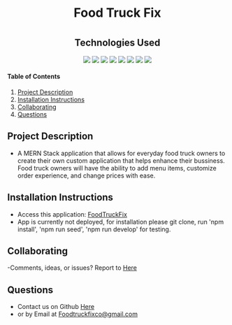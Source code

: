 <h1 align="center">Food Truck Fix</h1>
<h1 align="center"></h1>
<h2 align="center">Technologies Used</h1>
<p align="center">
    <img src="https://img.shields.io/badge/MongoDB-ogreen" />
    <img src="https://img.shields.io/badge/Express.js-orange" />
    <img src="https://img.shields.io/badge/React.js-blue"  />
    <img src="https://img.shields.io/badge/Node.js-lightgreen" />
    <img src="https://img.shields.io/badge/Heroku-purple" />
    <img src="https://img.shields.io/badge/GraphQL-pink" />
    <img src="https://img.shields.io/badge/Stripe API-lightblue" />
    <img src="https://img.shields.io/badge/Bulma.io-green" />
</p>

#### Table of Contents

1. [Project Description](#project-description)
2. [Installation Instructions](#installation-instructions)
3. [Collaborating](#collaborating)
4. [Questions](#questions)

## Project Description

- A MERN Stack application that allows for everyday food truck owners to create their own custom application that helps enhance their bussiness. Food truck owners will have the ability to add menu items, customize order experience, and change prices with ease.


## Installation Instructions

- Access this application: [FoodTruckFix](https://food-truck-fixx.herokuapp.com/)
- App is currently not deployed, for installation please git clone, run 'npm install', 'npm run seed', 'npm run develop' for testing.

## Collaborating

-Comments, ideas, or issues? Report to [Here](https://github.com/Djay8400/food-truck-app-creator/issues)

## Questions

- Contact us on Github [Here](https://github.com/Djay8400/food-truck-app-creator/issues)
- or by Email at Foodtruckfixco@gmail.com
